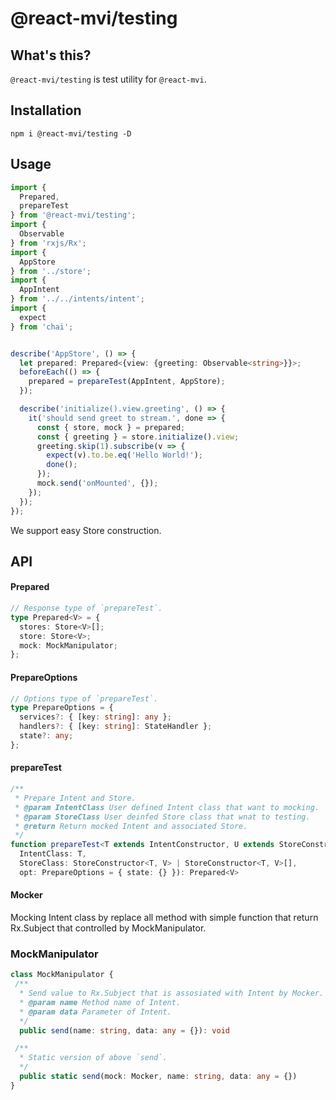 # @react-mvi/testing

## What's this?

`@react-mvi/testing` is test utility for `@react-mvi`.

## Installation

```
npm i @react-mvi/testing -D
```

## Usage

```typescript
import {
  Prepared,
  prepareTest
} from '@react-mvi/testing';
import {
  Observable
} from 'rxjs/Rx';
import {
  AppStore
} from '../store';
import {
  AppIntent
} from '../../intents/intent';
import {
  expect
} from 'chai';


describe('AppStore', () => {
  let prepared: Prepared<{view: {greeting: Observable<string>}}>;
  beforeEach(() => {
    prepared = prepareTest(AppIntent, AppStore);
  });

  describe('initialize().view.greeting', () => {
    it('should send greet to stream.', done => {
      const { store, mock } = prepared;
      const { greeting } = store.initialize().view;
      greeting.skip(1).subscribe(v => {
        expect(v).to.be.eq('Hello World!');
        done();
      });
      mock.send('onMounted', {});
    });
  });
});

```

We support easy Store construction.


## API

#### Prepared

```typescript
// Response type of `prepareTest`.
type Prepared<V> = {
  stores: Store<V>[];
  store: Store<V>;
  mock: MockManipulator;
};
```

#### PrepareOptions

```typescript
// Options type of `prepareTest`.
type PrepareOptions = {
  services?: { [key: string]: any };
  handlers?: { [key: string]: StateHandler };
  state?: any;
};
```

#### prepareTest


```typescript
/**
 * Prepare Intent and Store.
 * @param IntentClass User defined Intent class that want to mocking.
 * @param StoreClass User deinfed Store class that wnat to testing.
 * @return Return mocked Intent and associated Store.
 */
function prepareTest<T extends IntentConstructor, U extends StoreConstructor<T, V>, V>(
  IntentClass: T,
  StoreClass: StoreConstructor<T, V> | StoreConstructor<T, V>[],
  opt: PrepareOptions = { state: {} }): Prepared<V>
```


#### Mocker

Mocking Intent class by replace all method with simple function that return Rx.Subject that controlled by MockManipulator.

### MockManipulator

```typescript
class MockManipulator {
 /**
  * Send value to Rx.Subject that is assosiated with Intent by Mocker.
  * @param name Method name of Intent.
  * @param data Parameter of Intent.
  */
  public send(name: string, data: any = {}): void

 /**
  * Static version of above `send`.
  */
  public static send(mock: Mocker, name: string, data: any = {})
}
```
